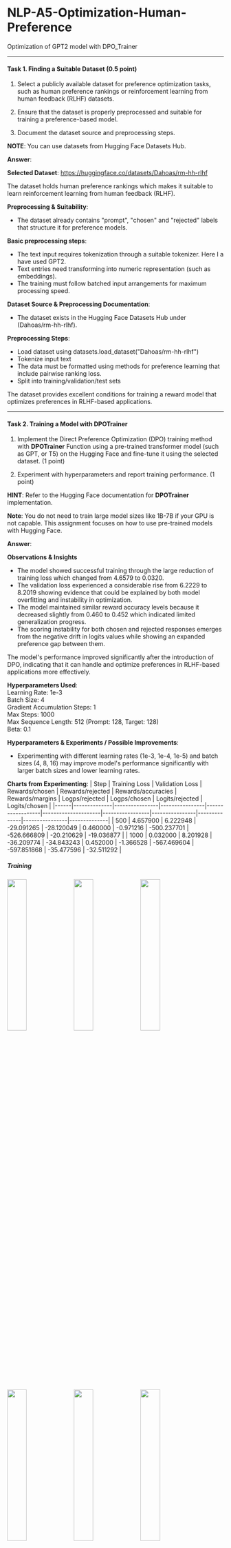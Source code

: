 # NLP-A5-Optimization-Human-Preference
Optimization of GPT2 model with DPO_Trainer

---

#### **Task 1. Finding a Suitable Dataset** (0.5 point)

1) Select a publicly available dataset for preference optimization tasks, such as human preference rankings or reinforcement learning from human feedback (RLHF) datasets.
   
2) Ensure that the dataset is properly preprocessed and suitable for training a preference-based model. 
   
3) Document the dataset source and preprocessing steps.
   
**NOTE**: You can use datasets from Hugging Face Datasets Hub.

**Answer**:

**Selected Dataset**: https://huggingface.co/datasets/Dahoas/rm-hh-rlhf

The dataset holds human preference rankings which makes it suitable to learn reinforcement learning from human feedback (RLHF).

**Preprocessing & Suitability**:
-  The dataset already contains "prompt", "chosen" and "rejected" labels that structure it for preference models.

**Basic preprocessing steps**:
- The text input requires tokenization through a suitable tokenizer. Here I a have used GPT2.
- Text entries need transforming into numeric representation (such as embeddings).
- The training must follow batched input arrangements for maximum processing speed.

**Dataset Source & Preprocessing Documentation**:
- The dataset exists in the Hugging Face Datasets Hub under (Dahoas/rm-hh-rlhf).

**Preprocessing Steps**:
- Load dataset using datasets.load_dataset("Dahoas/rm-hh-rlhf")
- Tokenize input text
- The data must be formatted using methods for preference learning that include pairwise ranking loss.
- Split into training/validation/test sets

The dataset provides excellent conditions for training a reward model that optimizes preferences in RLHF-based applications.

---

#### **Task 2. Training a Model with DPOTrainer**

1) Implement the Direct Preference Optimization (DPO) training method with **DPOTrainer** Function using a pre-trained transformer model (such as GPT, or T5) on the Hugging Face and fine-tune it using the selected dataset. (1 point)

2) Experiment with hyperparameters and report training performance. (1 point)

**HINT**: Refer to the Hugging Face documentation for **DPOTrainer** implementation.

**Note**: You do not need to train large model sizes like 1B-7B if your GPU is not capable. This assignment focuses on how to use pre-trained models with Hugging Face.

**Answer**:

**Observations & Insights**
- The model showed successful training through the large reduction of training loss which changed from 4.6579 to 0.0320.
- The validation loss experienced a considerable rise from 6.2229 to 8.2019 showing evidence that could be explained by both model overfitting and instability in optimization.
- The model maintained similar reward accuracy levels because it decreased slightly from 0.460 to 0.452 which indicated limited generalization progress.
- The scoring instability for both chosen and rejected responses emerges from the negative drift in logits values while showing an expanded preference gap between them.

The model's performance improved significantly after the introduction of DPO, indicating that it can handle and optimize preferences in RLHF-based applications more effectively.


**Hyperparameters Used**:  
Learning Rate: 1e-3  
Batch Size: 4  
Gradient Accumulation Steps: 1  
Max Steps: 1000  
Max Sequence Length: 512 (Prompt: 128, Target: 128)  
Beta: 0.1  


**Hyperparameters & Experiments / Possible Improvements**:
- Experimenting with different learning rates (1e-3, 1e-4, 1e-5) and batch sizes (4, 8, 16) may improve model's performance significantly with larger batch sizes and lower learning rates.

**Charts from Experimenting**:
| Step | Training Loss | Validation Loss | Rewards/chosen | Rewards/rejected | Rewards/accuracies | Rewards/margins | Logps/rejected | Logps/chosen | Logits/rejected | Logits/chosen |
|------|--------------|----------------|----------------|------------------|---------------------|-----------------|----------------|--------------|----------------|--------------|
| 500  | 4.657900    | 6.222948       | -29.091265     | -28.120049       | 0.460000            | -0.971216       | -500.237701    | -526.666809  | -20.210629     | -19.036877  |
| 1000 | 0.032000    | 8.201928       | -36.209774     | -34.843243       | 0.452000            | -1.366528       | -567.469604    | -597.851868  | -35.477596     | -32.511292  |

<h5>Training</h5>
<p align="left">
  <img src="./screenshots/charts/Screenshot_wandb1.png" width="30%">
  <img src="./screenshots/charts/Screenshot_wandb2.png" width="30%">
  <img src="./screenshots/charts/Screenshot_wandb3.png" width="30%">
</p>

<p align="left">
  <img src="./screenshots/charts/Screenshot_wandb4.png" width="30%">
  <img src="./screenshots/charts/Screenshot_wandb5.png" width="30%">
  <img src="./screenshots/charts/Screenshot_wandb6.png" width="30%">
</p>

<p align="left">
  <img src="./screenshots/charts/Screenshot_wandb7.png" width="30%">
  <img src="./screenshots/charts/Screenshot_wandb8.png" width="30%">
  <img src="./screenshots/charts/Screenshot_wandb9.png" width="30%">
</p>

<p align="left">
  <img src="./screenshots/charts/Screenshot_wandb10.png" width="30%">
  <img src="./screenshots/charts/Screenshot_wandb11.png" width="30%">
  <img src="./screenshots/charts/Screenshot_wandb12.png" width="30%">
</p>

<p align="left">
  <img src="./screenshots/charts/Screenshot_wandb13.png" width="30%">
</p>

<h5>Eval</h5>
<p align="left">
  <img src="./screenshots/charts/Screenshot_wandb14.png" width="30%">
  <img src="./screenshots/charts/Screenshot_wandb15.png" width="30%">
  <img src="./screenshots/charts/Screenshot_wandb16.png" width="30%">
</p>

<p align="left">
  <img src="./screenshots/charts/Screenshot_wandb17.png" width="30%">
  <img src="./screenshots/charts/Screenshot_wandb18.png" width="30%">
  <img src="./screenshots/charts/Screenshot_wandb19.png" width="30%">
</p>

<p align="left">
  <img src="./screenshots/charts/Screenshot_wandb20.png" width="30%">
  <img src="./screenshots/charts/Screenshot_wandb21.png" width="30%">
  <img src="./screenshots/charts/Screenshot_wandb22.png" width="30%">
</p>

<p align="left">
  <img src="./screenshots/charts/Screenshot_wandb23.png" width="30%">
  <img src="./screenshots/charts/Screenshot_wandb24.png" width="30%">
  <img src="./screenshots/charts/Screenshot_wandb25.png" width="30%">
</p>

---

#### **Task 3. Pushing the Model to Hugging Face Hub** (0.5 point)
1) Save the trained model.

2) Upload the model to the Hugging Face Model Hub.

3) Provide a link to your uploaded model in your documentation.

**NOTE**: Make sure your repository is public and also the README.md should also contain the link to your publicly available trained model on Hugging Face.

**Answer**:

1. The trained model has been saved in the "./dpo_model" directory.
2. The code for this is available in the HF_push.ipynb file.
3. Link to uploaded model in hugging Face: https://huggingface.co/sachinmalego/DPO_Trainer

---

#### **Task 4. Web Application Development** (1 point)
1) Develop a simple web application that demonstrates your trained model's capabilities. 
   
2) The app should allow users to input text and receive response.

##### **Web application can be accessed locally**:  
To deploy application first download repo from github (https://github.com/sachinmalego/NLP-A5-Optimization-Human-Preference.git).   

Open in VSCode and open terminal.  
In the terminal type "python3 app.py". My local deployment address was "http://127.0.0.1:5000/" however your's might be different.  
Go to browser and enter your local deployment server address to test the application. 

Video of Working application:  
Link to video: https://drive.google.com/file/d/16MoIoCSuI5tKw_OS4qSWsw2kKCJMrbMP/view?usp=sharing

![Fig 1. Video](./screenshots/A5-DPO.gif)

Screen shots of the working application is attached here with: 

![Fig 2. Screenshot1](./screenshots/Screenshot1.png)